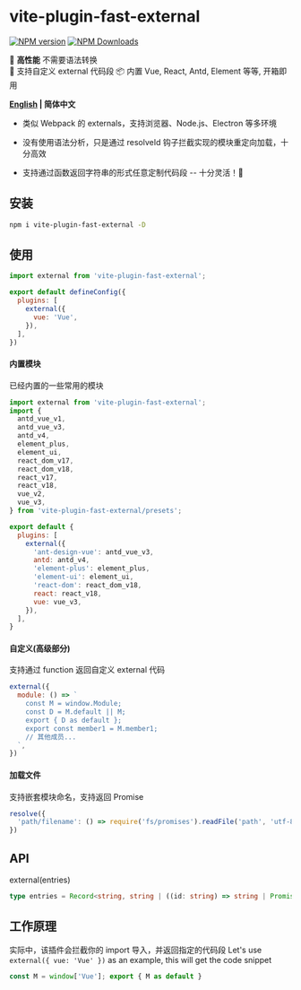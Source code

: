 # vite-plugin-fast-external

[![NPM version](https://img.shields.io/npm/v/vite-plugin-fast-external.svg?style=flat)](https://npmjs.org/package/vite-plugin-fast-external)
[![NPM Downloads](https://img.shields.io/npm/dm/vite-plugin-fast-external.svg?style=flat)](https://npmjs.org/package/vite-plugin-fast-external)

🚀 **高性能** 不需要语法转换  
🌱 支持自定义 external 代码段
📦 内置 Vue, React, Antd, Element 等等, 开箱即用

**[English](https://github.com/caoxiemeihao/vite-plugins/tree/main/packages/fast-external#readme) | 简体中文**

- 类似 Webpack 的 externals，支持浏览器、Node.js、Electron 等多环境

- 没有使用语法分析，只是通过 resolveId 钩子拦截实现的模块重定向加载，十分高效

- 支持通过函数返回字符串的形式任意定制代码段 -- 十分灵活！🎉

## 安装

```bash
npm i vite-plugin-fast-external -D
```

## 使用

```js
import external from 'vite-plugin-fast-external';

export default defineConfig({
  plugins: [
    external({
      vue: 'Vue',
    }),
  ],
})
```

#### 内置模块

已经内置的一些常用的模块

```js
import external from 'vite-plugin-fast-external';
import {
  antd_vue_v1,
  antd_vue_v3,
  antd_v4,
  element_plus,
  element_ui,
  react_dom_v17,
  react_dom_v18,
  react_v17,
  react_v18,
  vue_v2,
  vue_v3,
} from 'vite-plugin-fast-external/presets';

export default {
  plugins: [
    external({
      'ant-design-vue': antd_vue_v3,
      antd: antd_v4,
      'element-plus': element_plus,
      'element-ui': element_ui,
      'react-dom': react_dom_v18,
      react: react_v18,
      vue: vue_v3,
    }),
  ],
}
```

#### 自定义(高级部分)

支持通过 function 返回自定义 external 代码

```js
external({
  module: () => `
    const M = window.Module;
    const D = M.default || M;
    export { D as default };
    export const member1 = M.member1;
    // 其他成员...
  `,
})
```

#### 加载文件

支持嵌套模块命名，支持返回 Promise

```ts
resolve({
  'path/filename': () => require('fs/promises').readFile('path', 'utf-8'),
})
```

## API

external(entries)

```ts
type entries = Record<string, string | ((id: string) => string | Promise<string>)>;
```

## 工作原理

实际中，该插件会拦截你的 import 导入，并返回指定的代码段
Let's use `external({ vue: 'Vue' })` as an example, this will get the code snippet  

```js
const M = window['Vue']; export { M as default }
```
